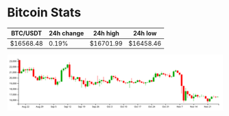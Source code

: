 # Bitcoin Stats

BTC/USDT|24h change|24h high|24h low|
|---|---|---|---|
|$16568.48|0.19%|$16701.99|$16458.46|

<img src="./chart.svg">
